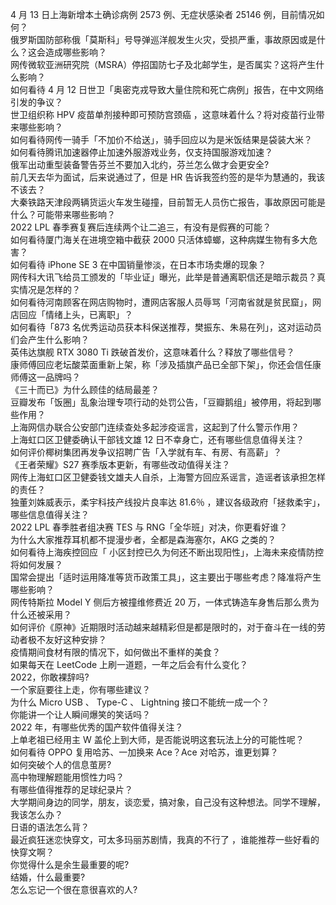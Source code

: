 4 月 13 日上海新增本土确诊病例 2573 例、无症状感染者 25146 例，目前情况如何？  
俄罗斯国防部称俄「莫斯科」号导弹巡洋舰发生火灾，受损严重，事故原因或是什么？这会造成哪些影响？  
网传微软亚洲研究院（MSRA）停招国防七子及北邮学生，是否属实？这将产生什么影响？  
如何看待 4 月 12 日世卫「奥密克戎导致大量住院和死亡病例」报告，在中文网络引发的争议？  
世卫组织称 HPV 疫苗单剂接种即可预防宫颈癌 ，这意味着什么？将对疫苗行业带来哪些影响？  
如何看待网传一骑手「不加价不给送」，骑手回应以为是米饭结果是袋装大米？  
如何看待腾讯加速器停止加速外服游戏业务，仅支持国服游戏加速？  
俄军出动重型装备警告芬兰不要加入北约，芬兰怎么做才会更安全?  
前几天去华为面试，后来说通过了，但是 HR 告诉我签约签的是华为慧通的，我该不该去？  
大秦铁路天津段两辆货运火车发生碰撞，目前暂无人员伤亡报告，事故原因可能是什么？可能带来哪些影响？  
2022 LPL 春季赛复赛后连续两个让二追三，有没有是假赛的可能？  
如何看待厦门海关在进境空箱中截获 2000 只活体蟑螂，这种病媒生物有多大危害？  
如何看待 iPhone SE 3 在中国销量惨淡，在日本市场卖爆的现象？  
网传科大讯飞给员工颁发的「毕业证」曝光，此举是普通离职信还是暗示裁员？真实情况是怎样的？  
如何看待河南顾客在网店购物时，遭网店客服人员辱骂「河南省就是贫民窟」，网店回应「情绪上头，已离职」？  
如何看待「873 名优秀运动员获本科保送推荐，樊振东、朱易在列」，这对运动员们会产生什么影响？  
英伟达旗舰 RTX 3080 Ti 跌破首发价，这意味着什么？释放了哪些信号？  
康师傅回应老坛酸菜面重新上架，称「涉及插旗产品已全部下架」，你还会信任康师傅这一品牌吗？  
《三十而已》为什么顾佳的结局最差？  
豆瓣发布「饭圈」乱象治理专项行动的处罚公告，「豆瓣鹅组」被停用，将起到哪些作用？  
上海网信办联合公安部门连续查处多起涉疫谣言，这起到了什么警示作用？  
上海虹口区卫健委确认干部钱文雄 12 日不幸身亡，还有哪些信息值得关注？  
如何评价椰树集团再发争议招聘广告「入学就有车、有房、有高薪」？  
《王者荣耀》S27 赛季版本更新，有哪些改动值得关注？  
网传上海虹口区卫健委钱文雄夫人自杀，上海警方回应系谣言，造谣者该承担怎样的责任？  
独董刘姝威表示，柔宇科技产线投片良率达 81.6％ ，建议各级政府「拯救柔宇」，哪些信息值得关注？  
2022 LPL 春季胜者组决赛 TES 与 RNG「全华班」对决，你更看好谁？  
为什么大家推荐耳机都不提漫步者，全都是森海塞尔，AKG 之类的？  
如何看待上海疾控回应「 小区封控已久为何还不断出现阳性」，上海未来疫情防控将如何发展？  
国常会提出「适时运用降准等货币政策工具」，这主要出于哪些考虑？降准将产生哪些影响？  
网传特斯拉 Model Y 侧后方被撞维修费近 20 万，一体式铸造车身售后那么贵为什么还被采用？  
如何评价《原神》近期限时活动越来越精彩但是都是限时的，对于奋斗在一线的劳动者极不友好这种安排？  
疫情期间食材有限的情况下，如何做出不重样的美食？  
如果每天在 LeetCode 上刷一道题，一年之后会有什么变化？  
2022，你敢裸辞吗?  
一个家庭要往上走，你有哪些建议？  
为什么 Micro USB 、 Type-C 、 Lightning 接口不能统一成一个？  
你能讲一个让人瞬间爆笑的笑话吗？  
2022 年，有哪些优秀的国产软件值得关注？  
上单老祖已经用主 W 盖伦上到大师，是否能说明这套玩法上分的可能性呢？  
如何看待 OPPO 复用哈苏、一加换来 Ace？Ace 对哈苏，谁更划算？  
如何突破个人的信息茧房?  
高中物理解题能用惯性力吗？  
有哪些值得推荐的足球纪录片？  
大学期间身边的同学，朋友，谈恋爱，搞对象，自己没有这种想法。同学不理解，我该怎么办？  
日语的语法怎么背？  
最近疯狂迷恋快穿文，可太多玛丽苏剧情，我真的不行了 ，谁能推荐一些好看的快穿文啊？  
你觉得什么是余生最重要的呢?  
结婚，什么最重要?  
怎么忘记一个很在意很喜欢的人?  
